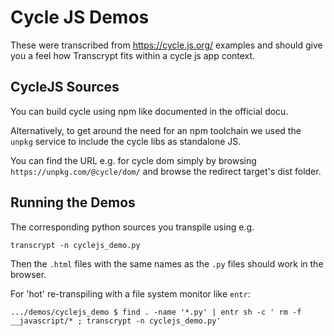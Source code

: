 # Cycle JS Demos

These were transcribed from https://cycle.js.org/ examples and should give you
a feel how Transcrypt fits within a cycle js app context.


## CycleJS Sources

You can build cycle using npm like documented in the official docu.

Alternatively, to get around the need for an npm toolchain we used the
`unpkg` service to include the cycle libs as standalone JS.

You can find the URL e.g. for cycle dom simply by browsing
`https://unpkg.com/@cycle/dom/` and browse the redirect target's dist folder.



## Running the Demos

The corresponding python sources you transpile using e.g.

```
transcrypt -n cyclejs_demo.py
```


Then the `.html` files with the same names as the `.py` files should work in
the browser.


For 'hot' re-transpiling with a file system monitor like `entr`:

```
.../demos/cyclejs_demo $ find . -name '*.py' | entr sh -c ' rm -f __javascript/* ; transcrypt -n cyclejs_demo.py'
```



